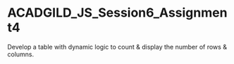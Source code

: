 # ACADGILD_JS_Session6_Assignment4
Develop a table with dynamic logic to count &amp; display the number of rows &amp; columns.
